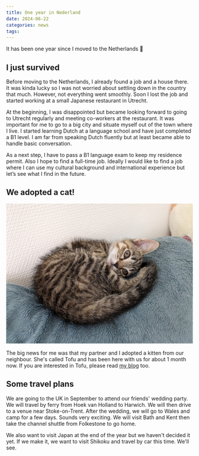 ```yaml
---
title: One year in Nederland
date: 2024-06-22
categories: news
tags:
---
```


It has been one year since I moved to the Netherlands 🙌

## I just survived

Before moving to the Netherlands, I already found a job and a house there. It was kinda lucky so I was not worried about settling down in the country that much. However, not everything went smoothly. Soon I lost the job and started working at a small Japanese restaurant in Utrecht.

At the beginning, I was disappointed but became looking forward to going to Utrecht regularly and meeting co-workers at the restaurant. It was important for me to go to a big city and situate myself out of the town where I live. I started learning Dutch at a language school and have just completed a B1 level. I am far from speaking Dutch fluently but at least became able to handle basic conversation.

As a next step, I have to pass a B1 language exam to keep my residence permit. Also I hope to find a full-time job. Ideally I would like to find a job where I can use my cultural background and international experience but let’s see what I find in the future.

## We adopted a cat!

![](/uploads/tofu.jpg)

The big news for me was that my partner and I adopted a kitten from our neighbour. She's called Tofu and has been here with us for about 1 month now. If you are interested in Tofu, please read [my blog](https://atsukotominaga.com/2024/06/22/220624) too.

## Some travel plans

We are going to the UK in September to attend our friends' wedding party. We will travel by ferry from Hoek van Holland to Harwich. We will then drive to a venue near Stoke-on-Trent. After the wedding, we will go to Wales and camp for a few days. Sounds very exciting. We will visit Bath and Kent then take the channel shuttle from Folkestone to go home.

We also want to visit Japan at the end of the year but we haven't decided it yet. If we make it, we want to visit Shikoku and travel by car this time. We'll see.